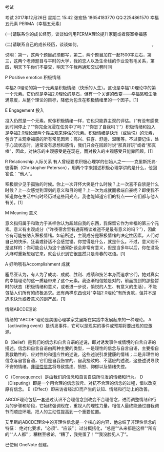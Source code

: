 考试

考试
2017年12月26日 星期二
15:42
张宏扬
18654183770
QQ:2254861570
幸福五元素
PERMA（幸福五元素）

(一)请联系你的成长经历，谈谈如何用PERMA理论提升家庭或者寝室幸福感

(二)请联系自己的成长经历，谈谈如何。                                                            。

说明：第一，这两个题目必须都写，第二，两个题目加在一起1500字左右，第三，这两个老师题目与平时的大学，我的恋人以及生命线的作业没有毛关系，第四，明天下午你们不要交，明天下午我再通知交试卷时间

P
Positive emotion  积极情绪

幸福2.0理论的第一个元素是积极情绪（快乐的人生）。这也是幸福1.0理论中的第一个元素。它仍然是幸福2.0理论的基石，但有一个关键的改变——幸福感和生活满意度，从整个理论的目标，降低为包含在积极情绪里的一个因子。[1]

E
Engagement  投入

投入仍然是一个元素。就像积极情绪一样，它也只能靠主观的评估。（“有没有感觉到时间停止？”“你完全沉浸在任务中了吗？”“你忘了自我吗？”）积极情绪和投入是幸福2.0理论里两个靠主观来评估的元素。积极情绪是快乐（或愉悦）的元素，包含了主观幸福感的所有常见因素：高兴、狂喜、舒适、温暖等。不过要记住，处于心流状态时，通常没有思想和感情，我们只会在回顾时说“那真好玩”或者“那真棒”，因此，对快乐的主观感受是在现在，而对投入的主观感受只能靠回顾。[1]

R
Relationship  人际关系
有人曾经要求积极心理学的创始人之一——克里斯托弗·彼得斯（Christopher Peterson），用两个字来描述积极心理学讲的是什么，他回答说：“他人”。

积极很少见于孤独的时候。你上一次开怀大笑是什么时候？上一次喜不自禁是什么时候？上一次感觉到深刻的意义和目的呢？上一次为成就而极端自豪呢？即使我不知道你在生活中何时经历过这些闪光点，我也能知道它们的特点——它们都与他人有关。[1]

M
Meaning  意义

意义指归属于和致力于某样你认为超越自我的东西，我保留它作为幸福的第三个元素。意义有主观成分（“昨夜宿舍里有通宵畅谈难道不是最有意义的吗？”），因此它有可能被纳入积极情绪。如前所述，主观成分是积极情绪的决定性因素。人们对自己的快乐、狂喜或舒适不会感觉错。你觉得是什么，就是什么。不过，意义则不是这样的：你可能会认为这个通宵卧谈会非常有意义，但是当多年以后，你在没吸大麻时重新想起它来，就会认识到它很显然只是青春的呓语。[1]

A
好哟哦有Accomplishment  成就

塞尼亚认为，有人为了成功、成就、胜利、成绩和技艺本身而追求它们，她对真实的幸福理论的这一质疑带来了这个元素。我逐渐相信她是对的，前面提到的那些暂时的状态（积极情绪和意义，或者进一步说，愉悦的人生、有意义的生活），不能包括人们所有的终极追求。还有两样东西也对“幸福2.0理论”有所贡献，但并不是追求快乐或者意义的副产品。[1]

情绪ABCDE理论

情绪的“ABCDE”理论是美国心理学家艾里斯在实践中发展起来的一种理论。
A（activating event）是诱发事件，它可以是现实的事件或预期将要出现的应激源。

B（Belief）是我们的信念和自言自语的述说，即对诱发事件或情境的自言自语的描述。信念和自言自语由两种主要的类型，一是理性的信念与自言自语，主要指自我救助性的、应对性的和适应性的述说，这些述说引发健康的情绪；二是非理性的信念与自言自语，它们是自我伤害的、自我挫败的、不适应的述说，这些述说导致不安的情绪。[非理性信念](http://www.xinlinghuayuan.com/blog/tag/fei-li-xing-xin-nian)将导致焦虑、愤怒、抑郁以及情绪失控。

C（Consequence）是由我们的信念和自言自语所引发的情绪和行为。
D（Disputing）即是一个用合理的信念驳斥、对抗不合理的信念的过程，借以改变原有信念。
E（Effect）即来访者经过D而产生的认知、情绪和行动上的改善。

ABCDE理论包括一套通过认识不合理信念到改变不合理信念，进而调整情绪和行为的步骤和阶段，它始终强调现在，重视人的理性力量，相信人最终能通过自我调节而顺应环境，把人的主动性提高到一个重要位置。

艾里斯的ABCDE理论中的非理性信念是一个核心的内容，他总结了非理性信念的特征：
绝对化要求，“必须”、“应该”；
过分概括化，“总是”“从来都是这样”“所有的”“人人都”；
糟糕至极论，“糟了，我完蛋了！”“我没脸见人了”。

已使用 OneNote 创建。